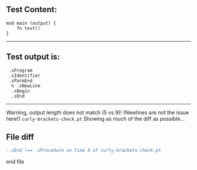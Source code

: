 
Test Content: 
-------------------------
```
mod main (output) {
    fn test() 
}
```
------------------------
Test output is: 
-------------------------
```
 .sProgram
 .sIdentifier
 .sParmEnd
  % .sNewLine
  .sBegin
  .sEnd

```
------------------------
Warning, output length does not match (5 vs 9)!  (Newlines are not the issue here!) `curly-brackets-check.pt`
Showing as much of the diff as possible...

File diff
-------------------------
```diff
-.sEnd !== .sProcedure on line 4 of curly-brackets-check.pt

```
end file
